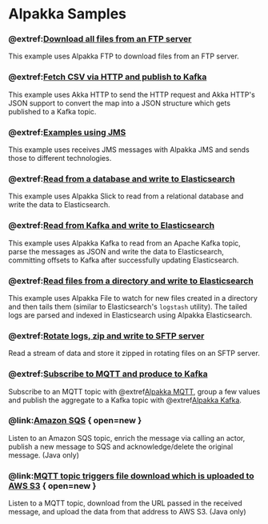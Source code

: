 # Alpakka Samples

### @extref:[Download all files from an FTP server](ftp-to-file:index.html)
This example uses Alpakka FTP to download files from an FTP server.

### @extref:[Fetch CSV via HTTP and publish to Kafka](http-csv-to-kafka:index.html)
This example uses Akka HTTP to send the HTTP request and Akka HTTP's JSON support to convert the map into a JSON structure which gets published to a Kafka topic.

### @extref:[Examples using JMS](jms:index.html)
This example uses receives JMS messages with Alpakka JMS and sends those to different technologies.

### @extref:[Read from a database and write to Elasticsearch](jdbc-to-elasticsearch:index.html)
This example uses Alpakka Slick to read from a relational database and write the data to Elasticsearch.

### @extref:[Read from Kafka and write to Elasticsearch](kafka-to-elasticsearch:index.html)
This example uses Alpakka Kafka to read from an Apache Kafka topic, parse the messages as JSON and write the data to Elasticsearch, committing offsets to Kafka after successfully updating Elasticsearch.

### @extref:[Read files from a directory and write to Elasticsearch](file-to-elasticsearch:index.html)
This example uses Alpakka File to watch for new files created in a directory and then tails them (similar to Elasticsearch's `logstash` utility). The tailed logs are parsed and indexed in Elasticsearch using Alpakka Elasticsearch.

### @extref:[Rotate logs, zip and write to SFTP server](rotate-logs-to-ftp:index.html)
Read a stream of data and store it zipped in rotating files on an SFTP server.

### @extref:[Subscribe to MQTT and produce to Kafka](mqtt-to-kafka:index.html)
Subscribe to an MQTT topic with @extref[Alpakka MQTT](alpakka:/mqtt.html), group a few values and publish the aggregate to a Kafka topic with @extref[Alpakka Kafka](alpakka-kafka:).

### @link:[Amazon SQS](https://github.com/akka/alpakka-samples/tree/master/alpakka-sample-sqs-java) { open=new }
Listen to an Amazon SQS topic, enrich the message via calling an actor, publish a new message to SQS and acknowledge/delete the original message. (Java only)

### @link:[MQTT topic triggers file download which is uploaded to AWS S3](https://github.com/akka/alpakka-samples/tree/master/alpakka-sample-mqtt-http-to-s3-java) { open=new }

Listen to a MQTT topic, download from the URL passed in the received message, and upload the data from that address to AWS S3. (Java only)
